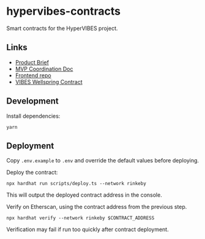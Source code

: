 # hypervibes-contracts

Smart contracts for the HyperVIBES project.

## Links

* [Product Brief](https://docs.google.com/document/d/1NvztqdMAyLERTPuX5uHSnq8f5G0YVRaxNsq5UaXhQEw/edit?usp=sharing)
* [MVP Coordination Doc](https://docs.google.com/document/d/1dpMlzGeO4XfD6gBQoaTTXO2NxCCfA0hDYlTinJjCsfQ/edit?usp=sharing)
* [Frontend repo](https://github.com/R-Group-Devs/hypervibes-frontend)
* [VIBES Wellspring Contract](https://github.com/sickvibes/vibes-contracts/blob/main/contracts/NFTTokenFaucetV3.sol)

## Development

Install dependencies:

```
yarn
```

## Deployment

Copy `.env.example` to `.env` and override the default values before deploying.

Deploy the contract:

```
npx hardhat run scripts/deploy.ts --network rinkeby
```

This will output the deployed contract address in the console.

Verify on Etherscan, using the contract address from the previous step.

```
npx hardhat verify --network rinkeby $CONTRACT_ADDRESS
```

Verification may fail if run too quickly after contract deployment.
